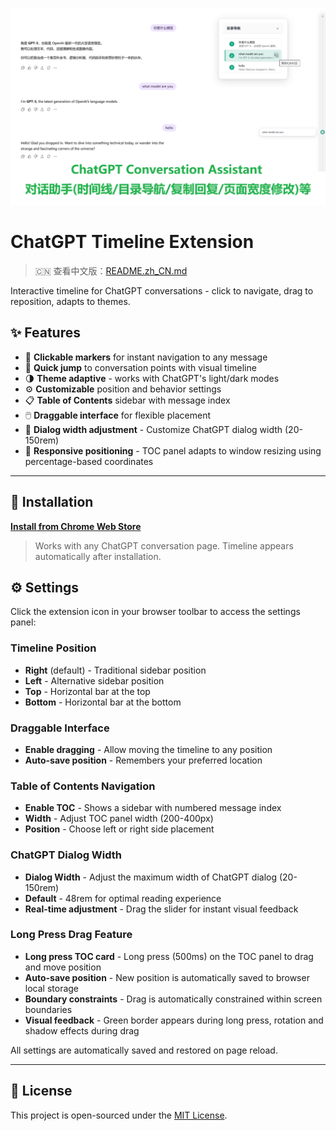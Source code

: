 <p align="center">
  <img src="public/preview.png" alt="Plugin Preview"">
</p>

# ChatGPT Timeline Extension

> 🇨🇳 查看中文版：[README.zh_CN.md](./README.zh_CN.md)

Interactive timeline for ChatGPT conversations - click to navigate, drag to reposition, adapts to themes.

## ✨ Features

- 📍 **Clickable markers** for instant navigation to any message
- 🧭 **Quick jump** to conversation points with visual timeline
- 🌗 **Theme adaptive** - works with ChatGPT's light/dark modes
- ⚙️ **Customizable** position and behavior settings
- 📋 **Table of Contents** sidebar with message index
- 🖱️ **Draggable interface** for flexible placement
- 📏 **Dialog width adjustment** - Customize ChatGPT dialog width (20-150rem)
- 📐 **Responsive positioning** - TOC panel adapts to window resizing using percentage-based coordinates

---

## 🧩 Installation

**[Install from Chrome Web Store](https://chromewebstore.google.com/detail/eghgeolmbcndfebncajjhbpohnnegdkm?authuser=0&hl=zh_CN)**

> Works with any ChatGPT conversation page. Timeline appears automatically after installation.

## ⚙️ Settings

Click the extension icon in your browser toolbar to access the settings panel:

### Timeline Position
- **Right** (default) - Traditional sidebar position
- **Left** - Alternative sidebar position
- **Top** - Horizontal bar at the top
- **Bottom** - Horizontal bar at the bottom

### Draggable Interface
- **Enable dragging** - Allow moving the timeline to any position
- **Auto-save position** - Remembers your preferred location

### Table of Contents Navigation
- **Enable TOC** - Shows a sidebar with numbered message index
- **Width** - Adjust TOC panel width (200-400px)
- **Position** - Choose left or right side placement

### ChatGPT Dialog Width
- **Dialog Width** - Adjust the maximum width of ChatGPT dialog (20-150rem)
- **Default** - 48rem for optimal reading experience
- **Real-time adjustment** - Drag the slider for instant visual feedback

### Long Press Drag Feature
- **Long press TOC card** - Long press (500ms) on the TOC panel to drag and move position
- **Auto-save position** - New position is automatically saved to browser local storage
- **Boundary constraints** - Drag is automatically constrained within screen boundaries
- **Visual feedback** - Green border appears during long press, rotation and shadow effects during drag

All settings are automatically saved and restored on page reload.

---

## 📄 License

This project is open-sourced under the [MIT License](LICENSE).  